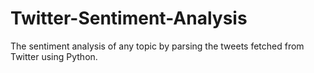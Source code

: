 # Twitter-Sentiment-Analysis
The sentiment analysis of any topic by parsing the tweets fetched from Twitter using Python.
